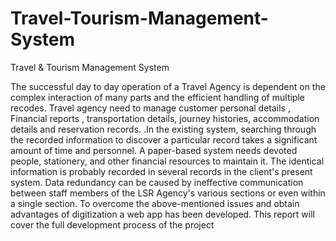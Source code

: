 # Travel-Tourism-Management-System
Travel &amp; Tourism Management System

The successful day to day operation of a Travel Agency is dependent on the complex interaction 
of many parts and the efficient handling of multiple recodes. Travel agency need to manage 
customer personal details , Financial reports , transportation details, journey histories,
accommodation details and reservation records. .In the existing system, searching through the 
recorded information to discover a particular record takes a significant amount of time and 
personnel. A paper-based system needs devoted people, stationery, and other financial resources 
to maintain it. The identical information is probably recorded in several records in the client's 
present system. Data redundancy can be caused by ineffective communication between staff 
members of the LSR Agency's various sections or even within a single section.
To overcome the above-mentioned issues and obtain advantages of digitization a web app has been 
developed. This report will cover the full development process of the project
